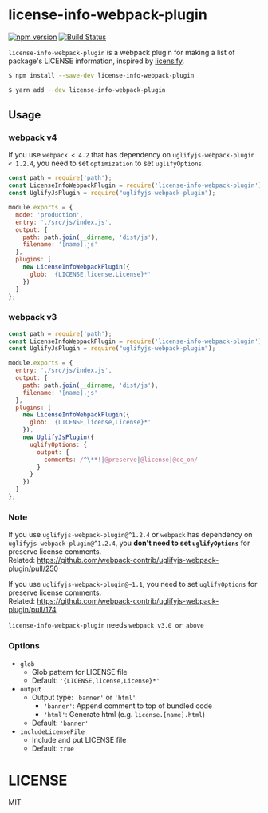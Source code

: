# license-info-webpack-plugin

[![npm version](https://badge.fury.io/js/license-info-webpack-plugin.svg)](https://www.npmjs.com/package/license-info-webpack-plugin)
[![Build Status](https://travis-ci.org/yami-beta/license-info-webpack-plugin.svg?branch=master)](https://travis-ci.org/yami-beta/license-info-webpack-plugin)

`license-info-webpack-plugin` is a webpack plugin for making a list of package's LICENSE information, inspired by [licensify](https://github.com/twada/licensify).

```sh
$ npm install --save-dev license-info-webpack-plugin
```

```sh
$ yarn add --dev license-info-webpack-plugin
```

## Usage

### webpack v4

If you use `webpack < 4.2` that has dependency on `uglifyjs-webpack-plugin < 1.2.4`, you need to set `optimization` to set `uglifyOptions`.

```js
const path = require('path');
const LicenseInfoWebpackPlugin = require('license-info-webpack-plugin').default;
const UglifyJsPlugin = require("uglifyjs-webpack-plugin");

module.exports = {
  mode: 'production',
  entry: './src/js/index.js',
  output: {
    path: path.join(__dirname, 'dist/js'),
    filename: '[name].js'
  },
  plugins: [
    new LicenseInfoWebpackPlugin({
      glob: '{LICENSE,license,License}*'
    })
  ]
};
```

### webpack v3

```js
const path = require('path');
const LicenseInfoWebpackPlugin = require('license-info-webpack-plugin').default;
const UglifyJsPlugin = require("uglifyjs-webpack-plugin");

module.exports = {
  entry: './src/js/index.js',
  output: {
    path: path.join(__dirname, 'dist/js'),
    filename: '[name].js'
  },
  plugins: [
    new LicenseInfoWebpackPlugin({
      glob: '{LICENSE,license,License}*'
    }),
    new UglifyJsPlugin({
      uglifyOptions: {
        output: {
          comments: /^\**!|@preserve|@license|@cc_on/
        }
      }
    })
  ]
};
```

### Note

If you use `uglifyjs-webpack-plugin@^1.2.4` or `webpack` has dependency on `uglifyjs-webpack-plugin@^1.2.4`, you **don't need to set `uglifyOptions`** for preserve license comments.  
Related: https://github.com/webpack-contrib/uglifyjs-webpack-plugin/pull/250

If you use `uglifyjs-webpack-plugin@~1.1`, you need to set `uglifyOptions` for preserve license comments.  
Related: https://github.com/webpack-contrib/uglifyjs-webpack-plugin/pull/174

`license-info-webpack-plugin` needs `webpack v3.0 or above`

### Options

- `glob`
    - Glob pattern for LICENSE file
    - Default: `'{LICENSE,license,License}*'`
- `output`
    - Output type: `'banner'` or `'html'`
        - `'banner'`: Append comment to top of bundled code
        - `'html'`: Generate html (e.g. `license.[name].html`)
    - Default: `'banner'`
- `includeLicenseFile`
    - Include and put LICENSE file
    - Default: `true`

# LICENSE

MIT
